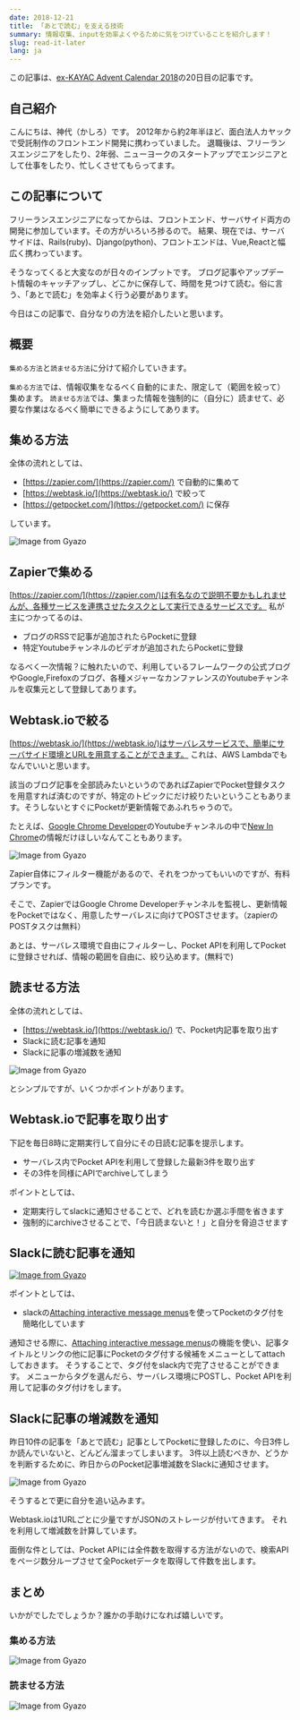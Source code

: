 ```yaml
---
date: 2018-12-21
title: 「あとで読む」を支える技術
summary: 情報収集、inputを効率よくやるために気をつけていることを紹介します！
slug: read-it-later
lang: ja
---
```



この記事は、[ex-KAYAC Advent Calendar 2018](https://qiita.com/advent-calendar/2018/ex-kayac)の20日目の記事です。

## 自己紹介

こんにちは、神代（かしろ）です。
2012年から約2年半ほど、面白法人カヤックで受託制作のフロントエンド開発に携わっていました。
退職後は、フリーランスエンジニアをしたり、2年弱、ニューヨークのスタートアップでエンジニアとして仕事をしたり、忙しくさせてもらってます。

## この記事について

フリーランスエンジニアになってからは、フロントエンド、サーバサイド両方の開発に参加しています。その方がいろいろ捗るので。
結果、現在では、サーバサイドは、Rails(ruby)、Django(python)、フロントエンドは、Vue,Reactと幅広く携わっています。

そうなってくると大変なのが日々のインプットです。
ブログ記事やアップデート情報のキャッチアップし、どこかに保存して、時間を見つけて読む。俗に言う、「あとで読む」を効率よく行う必要があります。


今日はこの記事で、自分なりの方法を紹介したいと思います。

## 概要

`集める方法`と`読ませる方法`に分けて紹介していきます。

`集める方法`では、情報収集をなるべく自動的にまた、限定して（範囲を絞って）集めます。
`読ませる方法`では、集まった情報を強制的に（自分に）読ませて、必要な作業はなるべく簡単にできるようにしてあります。

## 集める方法

全体の流れとしては、

- [https://zapier.com/](https://zapier.com/) で自動的に集めて
- [https://webtask.io/](https://webtask.io/) で絞って
- [https://getpocket.com/](https://getpocket.com/) に保存

しています。 

![Image from Gyazo](https://i.gyazo.com/1d9b3044aede506c23e93c6515a76d47.png)


## Zapierで集める

[https://zapier.com/](https://zapier.com/)は有名なので説明不要かもしれませんが、各種サービスを連携させたタスクとして実行できるサービスです。
私が主につかってるのは、

- ブログのRSSで記事が追加されたらPocketに登録
- 特定Youtubeチャンネルのビデオが追加されたらPocketに登録

なるべく一次情報？に触れたいので、利用しているフレームワークの公式ブログやGoogle,Firefoxのブログ、各種メジャーなカンファレンスのYoutubeチャンネルを収集元として登録してあります。

## Webtask.ioで絞る

[https://webtask.io/](https://webtask.io/)はサーバレスサービスで、簡単にサーバサイド環境とURLを用意することができます。
これは、AWS Lambdaでもなんでいいと思います。

該当のブログ記事を全部読みたいというのであればZapierでPocket登録タスクを用意すれば済むのですが、特定のトピックにだけ絞りたいということもあります。そうしないとすぐにPocketが更新情報であふれちゃうので。

たとえば、[Google Chrome Developer](https://www.youtube.com/channel/UCnUYZLuoy1rq1aVMwx4aTzw)のYoutubeチャンネルの中で[New In Chrome](https://www.youtube.com/playlist?list=PLNYkxOF6rcIDfz8XEA3loxY32tYh7CI3m)の情報だけほしいなんてこともあります。

![Image from Gyazo](https://i.gyazo.com/c68d772c52a31a02cc1805c9345d02a3.png)

Zapier自体にフィルター機能があるので、それをつかってもいいのですが、有料プランです。

そこで、ZapierではGoogle Chrome Developerチャンネルを監視し、更新情報をPocketではなく、用意したサーバレスに向けてPOSTさせます。（zapierのPOSTタスクは無料）

あとは、サーバレス環境で自由にフィルターし、Pocket APIを利用してPocketに登録させれば、情報の範囲を自由に、絞り込めます。(無料で)

## 読ませる方法

全体の流れとしては、

- [https://webtask.io/](https://webtask.io/) で、Pocket内記事を取り出す
- Slackに読む記事を通知
- Slackに記事の増減数を通知

![Image from Gyazo](https://i.gyazo.com/1facf68c0723a18fe79b115a065d6014.png)

とシンプルですが、いくつかポイントがあります。

## Webtask.ioで記事を取り出す

下記を毎日8時に定期実行して自分にその日読む記事を提示します。

- サーバレス内でPocket APIを利用して登録した最新3件を取り出す
- その3件を同様にAPIでarchiveしてしまう

ポイントとしては、

- 定期実行してslackに通知させることで、どれを読むか選ぶ手間を省きます
- 強制的にarchiveさせることで、「今日読まないと！」と自分を脅迫させます

## Slackに読む記事を通知

[![Image from Gyazo](https://i.gyazo.com/217a175a24798458c4657025d8faa9d0.png)](https://gyazo.com/217a175a24798458c4657025d8faa9d0)

ポイントとしては、

- slackの[Attaching interactive message menus](https://api.slack.com/docs/message-menus)を使ってPocketのタグ付を簡略化しています


通知させる際に、[Attaching interactive message menus](https://api.slack.com/docs/message-menus)の機能を使い、記事タイトルとリンクの他に記事にPocketのタグ付する候補をメニューとしてattachしておきます。
そうすることで、タグ付をslack内で完了させることができます。
メニューからタグを選んだら、サーバレス環境にPOSTし、Pocket APIを利用して記事のタグ付けをします。


## Slackに記事の増減数を通知

昨日10件の記事を「あとで読む」記事としてPocketに登録したのに、今日3件しか読んでいないと、どんどん溜まってしまいます。
3件以上読むべきか、どうかを判断するために、昨日からのPocket記事増減数をSlackに通知させます。

![Image from Gyazo](https://i.gyazo.com/3341ae2e37b85511a6eb4876e542d5c9.png)

そうするとで更に自分を追い込みます。

Webtask.ioは1URLごとに少量ですがJSONのストレージが付いてきます。
それを利用して増減数を計算しています。

面倒な件としては、Pocket APIには全件数を取得する方法がないので、検索APIをページ数分ループさせて全Pocketデータを取得して件数を出します。

## まとめ

いかがでしたでしょうか？誰かの手助けになれば嬉しいです。

### 集める方法

![Image from Gyazo](https://i.gyazo.com/1d9b3044aede506c23e93c6515a76d47.png)

### 読ませる方法

![Image from Gyazo](https://i.gyazo.com/1facf68c0723a18fe79b115a065d6014.png)



















